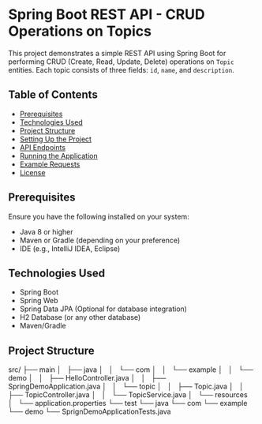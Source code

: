 # Spring Boot REST API - CRUD Operations on Topics

This project demonstrates a simple REST API using Spring Boot for performing CRUD (Create, Read, Update, Delete) operations on `Topic` entities. Each topic consists of three fields: `id`, `name`, and `description`.

## Table of Contents

- [Prerequisites](#prerequisites)
- [Technologies Used](#technologies-used)
- [Project Structure](#project-structure)
- [Setting Up the Project](#setting-up-the-project)
- [API Endpoints](#api-endpoints)
- [Running the Application](#running-the-application)
- [Example Requests](#example-requests)
- [License](#license)

## Prerequisites

Ensure you have the following installed on your system:

- Java 8 or higher
- Maven or Gradle (depending on your preference)
- IDE (e.g., IntelliJ IDEA, Eclipse)

## Technologies Used

- Spring Boot
- Spring Web
- Spring Data JPA (Optional for database integration)
- H2 Database (or any other database)
- Maven/Gradle

## Project Structure

src/
├── main
│   ├── java
│   │   └── com
│   │       └── example
│   │           └── demo
│   │               ├── HelloController.java
│   │               ├── SpringDemoApplication.java
│   │               └── topic
│   │                   ├── Topic.java
│   │                   ├── TopicController.java
│   │                   └── TopicService.java
│   └── resources
│       └── application.properties
└── test
    └── java
        └── com
            └── example
                └── demo
                    └── SprignDemoApplicationTests.java
